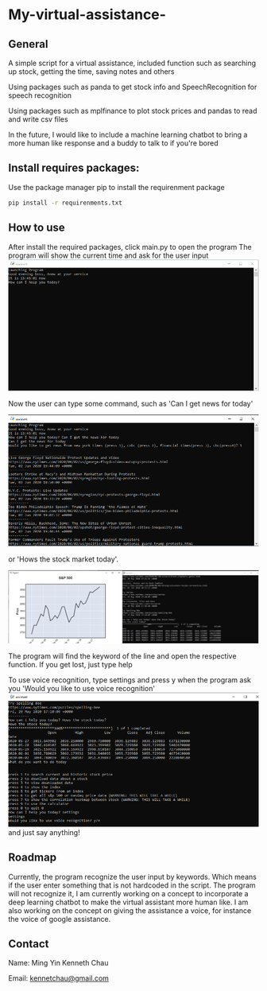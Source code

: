 # My-virtual-assistance-
## General
A simple script for a virtual assistance, included function such as searching up stock, getting the time, saving notes and others 

Using packages such as panda to get stock info and SpeechRecognition for speech recognition

Using packages such as mplfinance to plot stock prices and pandas to read and write csv files 

In the future, I would like to include a machine learning chatbot to bring a more human like response and a buddy to talk to if you're bored

## Install requires packages:
Use the package manager pip to install the requirenment package
```bash
pip install -r requirenments.txt
```

## How to use
After install the required packages, click main.py to open the program 
The program will show the current time and ask for the user input
![option](https://github.com/kennetchau/My-virtual-assistance-/blob/master/examples/open.PNG)


Now the user can type some command, such as 'Can I get news for today'


![option](https://github.com/kennetchau/My-virtual-assistance-/blob/master/examples/newseg.PNG)


or 'Hows the stock market today'.


![option](https://github.com/kennetchau/My-virtual-assistance-/blob/master/examples/stockeg.PNG)


The program will find the keyword of the line and open the respective function. If you get lost, just type help 


To use voice recognition, type settings and press y when the program ask you 'Would you like to use voice recognition'
![option](https://github.com/kennetchau/My-virtual-assistance-/blob/master/examples/voiceeg.PNG)
and just say anything!

## Roadmap
Currently, the program recognize the user input by keywords. Which means if the user enter something that is not hardcoded in the script. The program will not recognize it, I am currently working on a concept to incorporate a deep learning chatbot to make the virtual assistant more human like. I am also working on the concept on giving the assistance a voice, for instance the voice of google assistance. 

## Contact 
Name: Ming Yin Kenneth Chau 

Email: kennetchau@gmail.com



